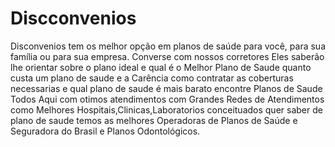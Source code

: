# Discconvenios
Disconvenios tem os melhor opção em planos de saúde para você, para sua família ou para sua empresa. Converse com nossos corretores
Eles saberão lhe orientar sobre o plano ideal e qual é o Melhor Plano de Saude quanto custa um plano de saude e a Carência como contratar as coberturas necessarias e qual plano de saude é mais barato encontre Planos de Saude Todos Aqui com otimos atendimentos com Grandes Redes de Atendimentos como Melhores Hospitais,Clinicas,Laboratorios conceituados quer saber de plano de saude temos as melhores Operadoras de Planos de Saúde e Seguradora do Brasil e Planos Odontológicos.
